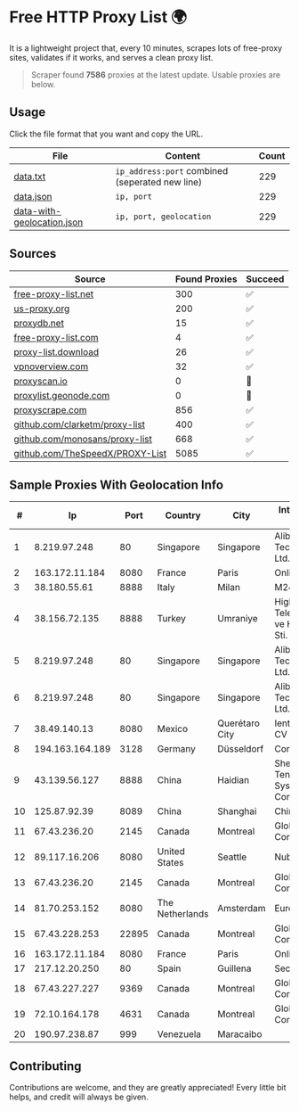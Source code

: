 
# Free HTTP Proxy List 🌍

It is a lightweight project that, every 10 minutes, scrapes lots of free-proxy sites, validates if it works, and serves a clean proxy list.


> Scraper found **7586** proxies at the latest update. Usable proxies are below.

## Usage

Click the file format that you want and copy the URL.


|File|Content|Count|
|----|-------|-----|
|[data.txt](https://raw.githubusercontent.com/themiralay/Proxy-List-World/master/data.txt)|`ip_address:port` combined (seperated new line)|229|
|[data.json](https://raw.githubusercontent.com/themiralay/Proxy-List-World/master/data.json)|`ip, port`|229|
|[data-with-geolocation.json](https://raw.githubusercontent.com/themiralay/Proxy-List-World/master/data-with-geolocation.json)|`ip, port, geolocation`|229|

## Sources

|Source|Found Proxies|Succeed|
|------|-------------|-------|
|[free-proxy-list.net](https://free-proxy-list.net)|300|✅|
|[us-proxy.org](https://www.us-proxy.org)|200|✅|
|[proxydb.net](http://proxydb.net)|15|✅|
|[free-proxy-list.com](https://free-proxy-list.com/?page=&port=&type%5B%5D=http&type%5B%5D=https&up_time=0&search=Search)|4|✅|
|[proxy-list.download](https://www.proxy-list.download/HTTP)|26|✅|
|[vpnoverview.com](https://vpnoverview.com/privacy/anonymous-browsing/free-proxy-servers)|32|✅|
|[proxyscan.io](https://www.proxyscan.io)|0|🚫|
|[proxylist.geonode.com](https://proxylist.geonode.com/api/proxy-list?limit=300&page=1&sort_by=lastChecked&sort_type=desc&protocols=http,https)|0|🚫|
|[proxyscrape.com](https://api.proxyscrape.com/v2/?request=displayproxies&protocol=http&timeout=10000&country=all&ssl=all&anonymity=all)|856|✅|
|[github.com/clarketm/proxy-list](https://raw.githubusercontent.com/clarketm/proxy-list/master/proxy-list-raw.txt)|400|✅|
|[github.com/monosans/proxy-list](https://raw.githubusercontent.com/monosans/proxy-list/main/proxies/http.txt)|668|✅|
|[github.com/TheSpeedX/PROXY-List](https://raw.githubusercontent.com/TheSpeedX/PROXY-List/master/http.txt)|5085|✅|


## Sample Proxies With Geolocation Info

|#|Ip|Port|Country|City|Internet Service Provider|
|-|--|----|-------|----|-------------------------|
|1|8.219.97.248|80|Singapore|Singapore|Alibaba (US) Technology Co., Ltd.|
|2|163.172.11.184|8080|France|Paris|Online S.A.S.|
|3|38.180.55.61|8888|Italy|Milan|M247 Europe SRL|
|4|38.156.72.135|8888|Turkey|Umraniye|High Speed Telekomunikasyon ve Hab. Hiz. Ltd. Sti.|
|5|8.219.97.248|80|Singapore|Singapore|Alibaba (US) Technology Co., Ltd.|
|6|8.219.97.248|80|Singapore|Singapore|Alibaba (US) Technology Co., Ltd.|
|7|38.49.140.13|8080|Mexico|Querétaro City|Ientc S De RL De CV|
|8|194.163.164.189|3128|Germany|Düsseldorf|Contabo GmbH|
|9|43.139.56.127|8888|China|Haidian|Shenzhen Tencent Computer Systems Company Limited|
|10|125.87.92.39|8089|China|Shanghai|Chinanet|
|11|67.43.236.20|2145|Canada|Montreal|GloboTech Communications|
|12|89.117.16.206|8080|United States|Seattle|Nubes, LLC|
|13|67.43.236.20|2145|Canada|Montreal|GloboTech Communications|
|14|81.70.253.152|8080|The Netherlands|Amsterdam|EuroNet Internet|
|15|67.43.228.253|22895|Canada|Montreal|GloboTech Communications|
|16|163.172.11.184|8080|France|Paris|Online S.A.S.|
|17|217.12.20.250|80|Spain|Guillena|Secondary Node|
|18|67.43.227.227|9369|Canada|Montreal|GloboTech Communications|
|19|72.10.164.178|4631|Canada|Montreal|GloboTech Communications|
|20|190.97.238.87|999|Venezuela|Maracaibo||



## Contributing

Contributions are welcome, and they are greatly appreciated! Every
little bit helps, and credit will always be given.

